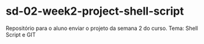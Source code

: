 # sd-02-week2-project-shell-script
Repositório para o aluno enviar o projeto da semana 2 do curso. Tema: Shell Script e GIT
